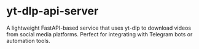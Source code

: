 # yt-dlp-api-server
A lightweight FastAPI-based service that uses yt-dlp to download videos from social media platforms. Perfect for integrating with Telegram bots or automation tools.
